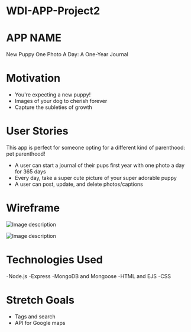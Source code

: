 # WDI-APP-Project2

# APP NAME 
New Puppy One Photo A Day: A One-Year Journal 

# Motivation
- You're expecting a new puppy!
- Images of your dog to cherish forever
- Capture the subleties of growth

# User Stories 
This app is perfect for someone opting for a different kind of parenthood: pet parenthood!
- A user can start a journal of their pups first year with one photo a day for 365 days
- Every day, take a super cute picture of your super adorable puppy
- A user can post, update, and delete photos/captions

# Wireframe
  ![Image description](https://i.imgur.com/VHH9Mb6.jpg)
  
  ![Image description](https://i.imgur.com/hI4Ujzk.jpg)
  
# Technologies Used
-Node.js
-Express
-MongoDB and Mongoose
-HTML and EJS
-CSS

# Stretch Goals
- Tags and search 
- API for Google maps





